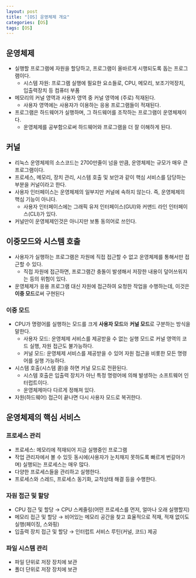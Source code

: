 ```yaml
---
layout: post
title: "[OS] 운영체제 개요"
categories: [OS]
tags: [OS]
---
```


## 운영체제

- 실행할 프로그램에 자원을 할당하고, 프로그램이 올바르게 시행되도록 돕는 프로그램이다.
  - 시스템 자원: 프로그램 실행에 필요한 요소들로, CPU, 메모리, 보조기억장치, 입출력장치 등 컴퓨터 부품
- 메모리의 커널 영역과 사용자 영역 중 커널 영역에 (주로) 적재된다.
  - 사용자 영역에는 사용자가 이용하는 응용 프로그램들이 적재된다.
- 프로그램은 하드웨어가 실행하며, 그 하드웨어를 조작하는 프로그램이 운영체제이다.
  - 운영체제를 공부함으로써 하드웨어와 프로그램을 더 잘 이해하게 된다.

## 커널

- 리눅스 운영체제의 소스코드는 2700만줄이 넘을 만큼, 운영체제는 규모가 매우 큰 프로그램이다.
- 프로세스, 메모리, 장치 관리, 시스템 호출 및 보안과 같이 핵심 서비스를 담당하는 부분을 커널이라고 한다.
- 사용자 인터페이스는 운영체제의 일부지만 커널에 속하지 않는다. 즉, 운영체제의 핵심 기능이 아니다.
  - 사용자 인터페이스에는 그래픽 유저 인터페이스(GUI)와 커맨드 라인 인터페이스(CLI)가 있다.
- 커널만이 운영체제인것은 아니지만 보통 동의어로 쓰인다.

## 이중모드와 시스템 호출

- 사용자가 실행하는 프로그램은 자원에 직접 접근할 수 없고 운영체제를 통해서만 접근할 수 있다.
  - 직접 자원에 접근하면, 프로그램간 충돌이 발생해서 저장한 내용이 덮어쓰워지는 등의 위험이 있다.
- 운영체제가 응용 프로그램 대신 자원에 접근하여 요청한 작업을 수행하는데, 이것은 **이중 모드**로써 구현된다

### 이중 모드

- CPU가 명령어를 실행하는 모드를 크게 **사용자 모드**와 **커널 모드**로 구분하는 방식을 말한다.
  - 사용자 모드: 운영체제 서비스를 제공받을 수 없는 실행 모드로 커널 영역의 코드 실행, 자원 접근도 불가능하다.
  - 커널 모드: 운영체제 서비스를 제공받을 수 있어 자원 접근을 비롯한 모든 명령어를 실행 가능하다.
- 시스템 호출(시스템 콜)을 하면 커널 모드로 전환된다.
  - 시스템 호출은 입출력 장치가 아닌 특정 명령어에 의해 발생하는 소프트웨어 인터럽트이다.
  - 운영체제마다 다르게 정해져 있다.
- 자원(하드웨어) 접근이 끝나면 다시 사용자 모드로 복귀한다.

## 운영체제의 핵심 서비스

### 프로세스 관리

- 프로세스: 메모리에 적재되어 지금 실행중인 프로그램
- 작업 관리자에서 볼 수 있듯 동시에(사용자가 눈치채지 못하도록 빠르게 번갈아가며) 실행되는 프로세스는 매우 많다.
- 다양한 프로세스들을 관리하고 실행한다.
- 프로세스와 스레드, 프로세스 동기화, 교착상태 해결 등을 수행한다.

### 자원 접근 및 할당

- CPU 접근 및 할당 → CPU 스케줄링(어떤 프로세스를 먼저, 얼마나 오래 실행할지)
- 메모리 접근 및 할당 → 비어있는 메모리 공간을 찾고 효율적으로 적재, 적재 없이도 실행(페이징, 스와핑)
- 입출력 장치 접근 및 할당 → 인터럽트 서비스 루틴(커널, 코드) 제공

### 파일 시스템 관리

- 파일 단위로 저장 장치에 보관
- 폴더 단위로 저장 장치에 보관
